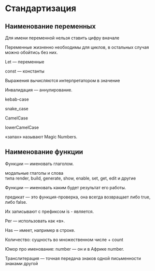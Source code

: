 # Стандартизация

## Наименование переменных

Для имени переменной нельзя ставить цифру вначале

Переменные жизненно необходимы для циклов, в остальных случая можно обойтись без них.

Let — переменные

const — константы

Выражения вычисляются интерпретатором в значение

Инвалидация — аннулирование.

kebab-case

snake_case

CamelCase

lowerCamelCase

«запах» называют Magic Numbers.


## Наименование функции
Функции — именовать глаголом.

модальные глаголы и слова типа render, build, generate, show, enable, set, get, edit и другие

Функции — именовать каким будет результат его работы.

предикат — это функция-проверка, она всегда возвращает либо true, либо false.

Их записывают с префиксом is - является.

Per — использовать как «в».

Has — имеет, например в строке.

Количество: сущность во множественном числе + count

Юмор про именование: number — он и в Африке number. 

Транслитерация — точная передача знаков одной письменности знаками другой